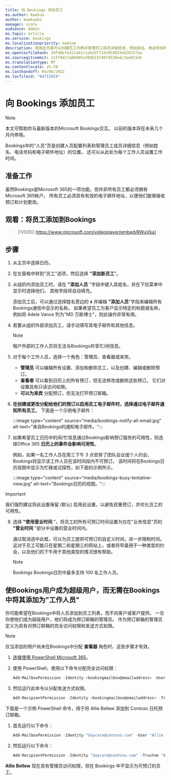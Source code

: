 ```yaml
---
title: 向 Bookings 添加员工
ms.author: kwekua
author: kwekuako
manager: scotv
audience: Admin
ms.topic: article
ms.service: bookings
ms.localizationpriority: medium
description: 使用此页面可以创建员工列表并管理员工成员详细信息，例如姓名、电话号码和电子邮件地址。
ms.openlocfilehash: 2df48efe321a91c1eb2df712e954033eb28357aa
ms.sourcegitcommit: 1c5f9d17a8b095cd88b23f4874539adc3ae021de
ms.translationtype: MT
ms.contentlocale: zh-CN
ms.lasthandoff: 04/08/2022
ms.locfileid: "64713924"
---
```

# <a name="add-staff-to-bookings"></a>向 Bookings 添加员工

> [!NOTE]
> 本文可帮助你与最新版本的Microsoft Bookings交互。 以前的版本将在未来几个月内停用。

Bookings中的"人员"页是创建人员配置列表和管理员工成员详细信息（例如姓名、电话号码和电子邮件地址）的位置。 还可以从此处为每个工作人员设置工作时间。

## <a name="before-you-begin"></a>准备工作

虽然Bookings是Microsoft 365的一项功能，但并非所有员工都必须拥有Microsoft 365帐户。 所有员工必须具有有效的电子邮件地址，以便他们能够接收预订和计划更改。

## <a name="watch-add-your-staff-to-bookings"></a>观看：将员工添加到Bookings

> [!VIDEO https://www.microsoft.com/videoplayer/embed/RWuVka]

## <a name="steps"></a>步骤

1. 从主页中选择日历。 

2. 在左窗格中转到"员工"选项，然后选择 **"添加新员工**"。

3. 从组织内添加员工时，请在 **"添加人员** "字段中键入其姓名，并在下拉菜单中显示时选择他们。 其他字段将自动填充。

    添加员工后，可以通过选择姓名旁边的 **x** 并编辑 **"添加人员**"字段来编辑所有Bookings通信中显示的名称。 如果希望员工为客户显示特定的标题或名称，例如将 Adele Vance 列为"MD 万斯博士"，则此操作非常有用。

4. 若要从组织外部添加员工，请手动填写其电子邮件和其他信息。

    > [!NOTE]
    > 租户外部的工作人员将无法与Bookings共享忙/闲信息。

5. 对于每个工作人员，选择一个角色：管理员、查看器或来宾。
    - **管理员** 可以编辑所有设置、添加和删除员工，以及创建、编辑或删除预订。
    - **查看者** 可以看到日历上的所有预订，但无法修改或删除这些预订。 它们对设置具有只读访问权限。
    - **可以为来宾** 分配预订，但无法打开预订邮箱。

6. **在创建或更改分配给他们的预订以启用员工电子邮件时，选择通过电子邮件通知所有员工**。 下面是一个示例电子邮件：

    :::image type="content" source="media/bookings-notify-all-email.jpg" alt-text="来自Bookings的通知电子邮件。":::

7. 如果希望员工日历中的闲/忙信息通过Bookings影响预订服务的可用性，则选择Office 365 **日历上的事件会影响可用性**。

    例如，如果一名工作人员在周三下午 3 点安排了团队会议或个人约会，Bookings将显示该工作人员在该时间段内不可预订。 该时间将在Bookings日历视图中显示为忙碌或试探性，如下面的示例所示。

    :::image type="content" source="media/bookings-busy-tentative-view.jpg" alt-text="Bookings日历的视图。":::

> [!IMPORTANT]
> 我们强烈建议将此设置保留 (默认) 启用此设置，以避免双重预订，并优化员工的可用性。

8. 选择 **"使用营业时间** "，将员工的所有可预订时间设置为仅在"业务信息"页的 **"营业时间** "部分中设置的营业时间内。

    通过取消选中此框，可以为员工提供可预订的自定义时间，进一步限制时间。 这对于员工可能只在星期二和星期三的网站上，或者将早晨用于一种类型的约会，以及他们的下午用于其他类型的情况很有帮助。

    > [!NOTE]
    > Bookings Bookings日历中最多支持 100 名工作人员。

## <a name="make-a-bookings-user-a-super-user-without-adding-them-as-staff-in-bookings"></a>使Bookings用户成为超级用户，而无需在Bookings中将其添加为"工作人员"

你可能希望在Bookings中将人员添加到员工列表，而不向客户或客户提供。 一旦你使他们成为超级用户，他们将成为预订邮箱的管理员。 作为预订邮箱的管理员定义为具有对预订邮箱的完全访问权限和发送方式权限。

> [!NOTE]
> 仅当添加的用户尚未在Bookings中分配 **查看器** 角色时，这些步骤才有效。

1. [连接使用 PowerShell Microsoft 365](/office365/enterprise/powershell/connect-to-office-365-powershell#connect-with-the-microsoft-azure-active-directory-module-for-windows-powershell)。

2. 使用 PowerShell，使用以下命令分配完全访问权限：

    ```powershell
    Add-MailboxPermission -Identity <bookingmailbox@emailaddress> -User <adminusers@emailaddress> -AccessRights FullAccess -Deny:$false
    ```

3. 然后运行此命令以分配发送方式权限。

    ```powershell
    Add-RecipientPermission -Identity <bookingmailbox@emailaddress> -Trustee <adminusers@emailaddress> -AccessRights SendAs -Confirm:$false
    ```

下面是一个示例 PowerShell 命令，用于将 Allie Bellew 添加到 Contoso 日托预订邮箱。

1. 首先运行以下命令：

    ```powershell
    Add-MailboxPermission -Identity "daycare@contoso.com" -User "Allie Bellew" -AccessRights FullAccess -InheritanceType All
    ```

2. 然后运行以下命令：

    ```powershell
    Add-RecipientPermission -Identity "daycare@contoso.com" -Trustee "Allie Bellew" -AccessRights SendAs -Confirm:$false
    ```

**Allie Bellew** 现在具有管理员访问权限，但在 Bookings 中不显示为可预订的员工。
